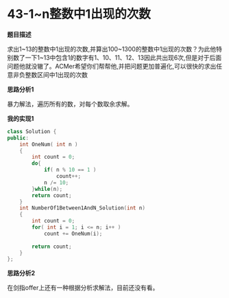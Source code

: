 # 43-1~n整数中1出现的次数

**题目描述**

求出1~13的整数中1出现的次数,并算出100~1300的整数中1出现的次数？为此他特别数了一下1~13中包含1的数字有1、10、11、12、13因此共出现6次,但是对于后面问题他就没辙了。ACMer希望你们帮帮他,并把问题更加普遍化,可以很快的求出任意非负整数区间中1出现的次数

**思路分析1**

暴力解法，遍历所有的数，对每个数取余求解。

**我的实现1**

```c++
class Solution {
public:
    int OneNum( int n )
    {
        int count = 0;
        do{
            if( n % 10 == 1 )
                count++;
            n /= 10;
        }while(n);
        return count;
    }
    int NumberOf1Between1AndN_Solution(int n)
    {
        int count = 0;
        for( int i = 1; i <= n; i++ )
            count += OneNum(i);
        
        return count;
    }
};
```

**思路分析2**

在剑指offer上还有一种根据分析求解法，目前还没有看。